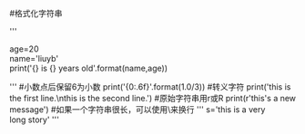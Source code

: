 #格式化字符串

'''

age=20                                          
name='liuyb'                                       
print('{} is {} years old'.format(name,age))  

'''
#小数点后保留6为小数
print('{0:.6f}'.format(1.0/3))
#转义字符
print('this is the first line.\nthis is the second line.') 
#原始字符串用r或R
print(r'this's a new message')
#如果一个字符串很长，可以使用\来换行
'''
s='this is a very \
long story'
'''

